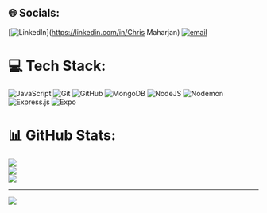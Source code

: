 
## 🌐 Socials:
[![LinkedIn](https://img.shields.io/badge/LinkedIn-%230077B5.svg?logo=linkedin&logoColor=white)](https://linkedin.com/in/Chris Maharjan) [![email](https://img.shields.io/badge/Email-D14836?logo=gmail&logoColor=white)](mailto:chrismaharjan.0812@gmail.com) 

# 💻 Tech Stack:
![JavaScript](https://img.shields.io/badge/javascript-%23323330.svg?style=plastic&logo=javascript&logoColor=%23F7DF1E) ![Git](https://img.shields.io/badge/git-%23F05033.svg?style=plastic&logo=git&logoColor=white) ![GitHub](https://img.shields.io/badge/github-%23121011.svg?style=plastic&logo=github&logoColor=white) ![MongoDB](https://img.shields.io/badge/MongoDB-%234ea94b.svg?style=plastic&logo=mongodb&logoColor=white) ![NodeJS](https://img.shields.io/badge/node.js-6DA55F?style=plastic&logo=node.js&logoColor=white) ![Nodemon](https://img.shields.io/badge/NODEMON-%23323330.svg?style=plastic&logo=nodemon&logoColor=%BBDEAD) ![Express.js](https://img.shields.io/badge/express.js-%23404d59.svg?style=plastic&logo=express&logoColor=%2361DAFB) ![Expo](https://img.shields.io/badge/expo-1C1E24?style=plastic&logo=expo&logoColor=#D04A37)
# 📊 GitHub Stats:
![](https://github-readme-stats.vercel.app/api?username=klassic3&theme=monokai&hide_border=false&include_all_commits=true&count_private=true)<br/>
![](https://nirzak-streak-stats.vercel.app/?user=klassic3&theme=monokai&hide_border=false)<br/>
![](https://github-readme-stats.vercel.app/api/top-langs/?username=klassic3&theme=monokai&hide_border=false&include_all_commits=true&count_private=true&layout=compact)

---
[![](https://visitcount.itsvg.in/api?id=klassic3&icon=1&color=6)](https://visitcount.itsvg.in)

<!-- Proudly created with GPRM ( https://gprm.itsvg.in ) -->
